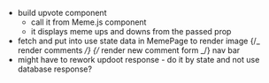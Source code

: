 -   build upvote component
    -   call it from Meme.js component
    -   it displays meme ups and downs from the passed prop
-   fetch and put into use state data in MemePage to render image
    {/_ render comments _/}
    {/_ render new comment form _/}
    nav bar
-   might have to rework updoot response - do it by state and not use database response?
